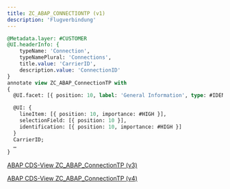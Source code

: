```yaml
---
title: ZC_ABAP_CONNECTIONTP (v1)
description: 'Flugverbindung'
---
```


```sql
@Metadata.layer: #CUSTOMER
@UI.headerInfo: {
    typeName: 'Connection',
    typeNamePlural: 'Connections',
    title.value: 'CarrierID',
    description.value: 'ConnectionID'
}
annotate view ZC_ABAP_ConnectionTP with
{
  @UI.facet: [{ position: 10, label: 'General Information', type: #IDENTIFICATION_REFERENCE }]

  @UI: {
    lineItem: [{ position: 10, importance: #HIGH }],
    selectionField: [{ position: 10 }],
    identification: [{ position: 10, importance: #HIGH }]
  }
  CarrierID;
  …
}
```

[ABAP CDS-View ZC_ABAP_ConnectionTP (v3)](../cds-views/zc_abap_connectiontp_v3.md)

[ABAP CDS-View ZC_ABAP_ConnectionTP (v4)](../cds-views/zc_abap_connectiontp_v4.md)